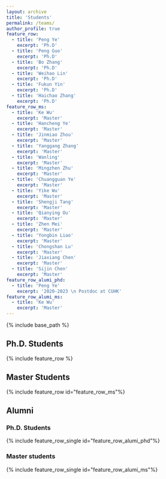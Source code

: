 ```yaml
---
layout: archive
title: 'Students'
permalink: /teams/
author_profile: true
feature_row:
  - title: 'Peng Ye'
    excerpt: 'Ph.D'
  - title: 'Peng Guo'
    excerpt: 'Ph.D'
  - title: 'Bo Zhang'
    excerpt: 'Ph.D'
  - title: 'Weihao Lin'
    excerpt: 'Ph.D'
  - title: 'Fukun Yin'
    excerpt: 'Ph.D'
  - title: 'Haichao Zhang'
    excerpt: 'Ph.D'
feature_row_ms:
  - title: 'Ke Wu'
    excerpt: 'Master'
  - title: 'Hancheng Ye'
    excerpt: 'Master'
  - title: 'Jinmiao Zhou'
    excerpt: 'Master'
  - title: 'Yanggang Zhang'
    excerpt: 'Master'
  - title: 'Wanling'
    excerpt: 'Master'
  - title: 'Mingzhen Zhu'
    excerpt: 'Master'
  - title: 'Chuangguan Ye'
    excerpt: 'Master'
  - title: 'Yike Wu'
    excerpt: 'Master'
  - title: 'Shengji Tang'
    excerpt: 'Master'
  - title: 'Qianying Ou'
    excerpt: 'Master'
  - title: 'Zhen Mei'
    excerpt: 'Master'
  - title: 'Yongbin Liao'
    excerpt: 'Master'
  - title: 'Chongshan Lu'
    excerpt: 'Master'
  - title: 'Jiaxiang Chen'
    excerpt: 'Master'
  - title: 'Sijin Chen'
    excerpt: 'Master'
feature_row_alumi_phd:
  - title: 'Peng Ye'
    excerpt: '2020-2023 \n Postdoc at CUHK'
feature_row_alumi_ms:
  - title: 'Ke Wu'
    excerpt: 'Master'
---
```


{% include base_path %}

## Ph.D. Students

{% include feature_row %}

## Master Students

{% include feature_row id="feature_row_ms"%}

## Alumni

### Ph.D. Students

{% include feature_row_single id="feature_row_alumi_phd"%}

### Master students

{% include feature_row_single id="feature_row_alumi_ms"%}
